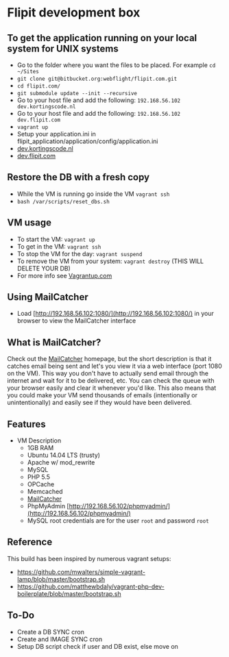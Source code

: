 # Flipit development box

## To get the application running on your local system for UNIX systems
- Go to the folder where you want the files to be placed. For example `cd ~/Sites`
- `git clone git@bitbucket.org:webflight/flipit.com.git`
- `cd flipit.com/`
- `git submodule update --init --recursive`
- Go to your host file and add the following: `192.168.56.102 dev.kortingscode.nl`
- Go to your host file and add the following: `192.168.56.102 dev.flipit.com`
- `vagrant up`
- Setup your application.ini in flipit_application/application/config/application.ini
- [dev.kortingscode.nl](http://dev.kortingscode.nl)
- [dev.flipit.com](http://dev.flipit.com)

## Restore the DB with a fresh copy
- While the VM is running go inside the VM `vagrant ssh`
- `bash /var/scripts/reset_dbs.sh`

## VM usage
- To start the VM: `vagrant up`
- To get in the VM: `vagrant ssh`
- To stop the VM for the day: `vagrant suspend`
- To remove the VM from your system: `vagrant destroy` (THIS WILL DELETE YOUR DB)
- For more info see [Vagrantup.com](https://docs.vagrantup.com/v2/getting-started/teardown.html)

## Using MailCatcher
- Load [http://192.168.56.102:1080/](http://192.168.56.102:1080/) in your browser to view the MailCatcher interface

## What is MailCatcher?
Check out the [MailCatcher](http://mailcatcher.me/) homepage, but the short description is that it catches email being sent and let's you view it via a web interface (port 1080 on the VM). This way you don't have to actually send email through the internet and wait for it to be delivered, etc. You can check the queue with your browser easily and clear it whenever you'd like. This also means that you could make your VM send thousands of emails (intentionally or unintentionally) and easily see if they would have been delivered.

## Features
- VM Description
	- 1GB RAM
	- Ubuntu 14.04 LTS (trusty)
	- Apache w/ mod_rewrite
	- MySQL
	- PHP 5.5
	- OPCache
	- Memcached
	- [MailCatcher](http://mailcatcher.me/)
	- PhpMyAdmin [http://192.168.56.102/phpmyadmin/](http://192.168.56.102/phpmyadmin/)
	- MySQL root credentials are for the user `root` and password `root`

## Reference
This build has been inspired by numerous vagrant setups:

- https://github.com/mwalters/simple-vagrant-lamp/blob/master/bootstrap.sh
- https://github.com/matthewbdaly/vagrant-php-dev-boilerplate/blob/master/bootstrap.sh

## To-Do
- Create a DB SYNC cron
- Create and IMAGE SYNC cron
- Setup DB script check if user and DB exist, else move on